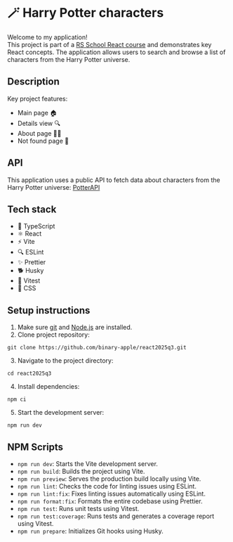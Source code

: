 # 🪄 Harry Potter characters

Welcome to my application!  
This project is part of a [RS School React course](https://rs.school/courses/reactjs) and demonstrates key React concepts. The application allows users to search and browse a list of characters from the Harry Potter universe.

## Description

Key project features:

- Main page 🏠
- Details view 🔍
- About page 🧙‍♀️
- Not found page 🔮

## API

This application uses a public API to fetch data about characters from the Harry Potter universe: [PotterAPI](https://github.com/fedeperin/potterapi)

## Tech stack

- 📘 TypeScript
- ⚛️ React
- ⚡ Vite
- 🔍 ESLint
- ✨ Prettier
- 🐕 Husky
- 🚀 Vitest
- 💅 CSS

## Setup instructions

1. Make sure [git](https://git-scm.com/) and [Node.js](https://nodejs.org/en) are installed.
2. Clone project repository:

```
git clone https://github.com/binary-apple/react2025q3.git
```

3. Navigate to the project directory:

```
cd react2025q3
```

4. Install dependencies:

```
npm ci
```

5. Start the development server:

```
npm run dev
```

## NPM Scripts

- `npm run dev`: Starts the Vite development server.
- `npm run build`: Builds the project using Vite.
- `npm run preview`: Serves the production build locally using Vite.
- `npm run lint`: Checks the code for linting issues using ESLint.
- `npm run lint:fix`: Fixes linting issues automatically using ESLint.
- `npm run format:fix`: Formats the entire codebase using Prettier.
- `npm run test`: Runs unit tests using Vitest.
- `npm run test:coverage`: Runs tests and generates a coverage report using Vitest.
- `npm run prepare`: Initializes Git hooks using Husky.
